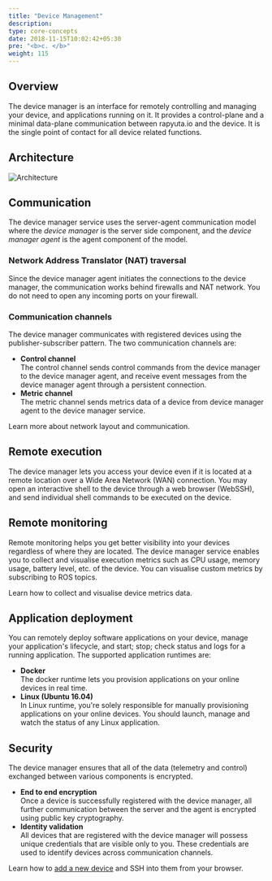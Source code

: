 ```yaml
---
title: "Device Management"
description:
type: core-concepts
date: 2018-11-15T10:02:42+05:30
pre: "<b>c. </b>"
weight: 115
---
```

## Overview
The device manager is an interface for remotely controlling and managing your
device, and applications running on it. It provides a control-plane and a minimal
data-plane communication between rapyuta.io and the device. It is the single
point of contact for all device related functions.

## Architecture
![Architecture](/images/core-concepts/device-management/architecture.png?classes=border)

## Communication
The device manager service uses the server-agent communication model where the
_device manager_ is the server side component, and the _device manager agent_ is
the agent component of the model.

### Network Address Translator (NAT) traversal
Since the device manager agent initiates the connections to the device manager,
the communication works behind firewalls and NAT network. You do not need to
open any incoming ports on your firewall.

### Communication channels
The device manager communicates with registered devices using the
publisher-subscriber pattern. The two communication channels are:

* **Control channel**    
  The control channel sends control commands from the device manager to the
  device manager agent, and receive event messages from the device manager agent
  through a persistent connection.
* **Metric channel**    
  The metric channel sends metrics data of a device from device manager agent
  to the device manager service.

Learn more about network layout and communication.

## Remote execution
The device manager lets you access your device even if it is located at a
remote location over a Wide Area Network (WAN) connection. You may open an
interactive shell to the device through a web browser (WebSSH), and send
individual shell commands to be executed on the device.

## Remote monitoring
Remote monitoring helps you get better visibility into your devices regardless
of where they are located. The device manager service enables you to collect and
visualise execution metrics such as CPU usage, memory usage, battery level, etc.
of the device. You can visualise custom metrics by subscribing to ROS topics.

Learn how to collect and visualise device metrics data.

## Application deployment
You can remotely deploy software applications on your device, manage your
application's lifecycle, and start; stop; check status and logs for a running
application. The supported application runtimes are:

* **Docker**    
  The docker runtime lets you provision applications on your online devices in
  real time.
* **Linux (Ubuntu 16.04)**    
  In Linux runtime, you're solely responsible for manually provisioning
  applications on your online devices. You should launch, manage and watch the
  status of any Linux application.

## Security
The device manager ensures that all of the data (telemetry and control)
exchanged between various components is encrypted.

* **End to end encryption**    
  Once a device is successfully registered with the device manager, all further
  communication between the server and the agent is encrypted using public key
  cryptography.
* **Identity validation**    
  All devices that are registered with the device manager will possess unique
  credentials that are visible only to you. These credentials are used to
  identify devices across communication channels.

Learn how to [add a new device](/getting-started/add-new-device) and SSH into
them from your browser.
